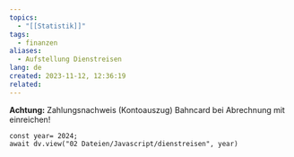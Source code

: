 ```yaml
---
topics:
  - "[[Statistik]]"
tags:
  - finanzen
aliases:
  - Aufstellung Dienstreisen
lang: de
created: 2023-11-12, 12:36:19
related:
---
```

**Achtung:** Zahlungsnachweis (Kontoauszug) Bahncard bei Abrechnung mit einreichen!

```dataviewjs
const year= 2024;
await dv.view("02 Dateien/Javascript/dienstreisen", year)
```
